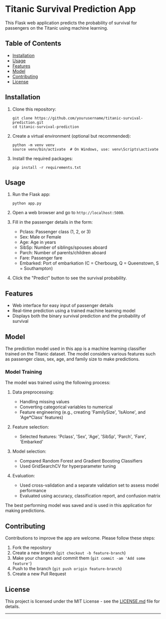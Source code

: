 # Titanic Survival Prediction App

This Flask web application predicts the probability of survival for passengers on the Titanic using machine learning.

## Table of Contents

- [Installation](#installation)
- [Usage](#usage)
- [Features](#features)
- [Model](#model)
- [Contributing](#contributing)
- [License](#license)

## Installation

1. Clone this repository:
   ```
   git clone https://github.com/yourusername/titanic-survival-prediction.git
   cd titanic-survival-prediction
   ```

2. Create a virtual environment (optional but recommended):
   ```
   python -m venv venv
   source venv/bin/activate  # On Windows, use: venv\Scripts\activate
   ```

3. Install the required packages:
   ```
   pip install -r requirements.txt
   ```

## Usage

1. Run the Flask app:
   ```
   python app.py
   ```

2. Open a web browser and go to `http://localhost:5000`.

3. Fill in the passenger details in the form:
   - Pclass: Passenger class (1, 2, or 3)
   - Sex: Male or Female
   - Age: Age in years
   - SibSp: Number of siblings/spouses aboard
   - Parch: Number of parents/children aboard
   - Fare: Passenger fare
   - Embarked: Port of embarkation (C = Cherbourg, Q = Queenstown, S = Southampton)

4. Click the "Predict" button to see the survival probability.

## Features

- Web interface for easy input of passenger details
- Real-time prediction using a trained machine learning model
- Displays both the binary survival prediction and the probability of survival

## Model

The prediction model used in this app is a machine learning classifier trained on the Titanic dataset. The model considers various features such as passenger class, sex, age, and family size to make predictions.

### Model Training

The model was trained using the following process:

1. Data preprocessing:
   - Handling missing values
   - Converting categorical variables to numerical
   - Feature engineering (e.g., creating 'FamilySize', 'IsAlone', and 'Age*Class' features)

2. Feature selection:
   - Selected features: 'Pclass', 'Sex', 'Age', 'SibSp', 'Parch', 'Fare', 'Embarked'

3. Model selection:
   - Compared Random Forest and Gradient Boosting Classifiers
   - Used GridSearchCV for hyperparameter tuning

4. Evaluation:
   - Used cross-validation and a separate validation set to assess model performance
   - Evaluated using accuracy, classification report, and confusion matrix

The best performing model was saved and is used in this application for making predictions.

## Contributing

Contributions to improve the app are welcome. Please follow these steps:

1. Fork the repository
2. Create a new branch (`git checkout -b feature-branch`)
3. Make your changes and commit them (`git commit -am 'Add some feature'`)
4. Push to the branch (`git push origin feature-branch`)
5. Create a new Pull Request

## License

This project is licensed under the MIT License - see the [LICENSE.md](LICENSE.md) file for details.

---
